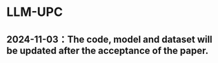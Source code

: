 # LLM-UPC
## 2024-11-03：The code, model and dataset will be updated after the acceptance of the paper.
